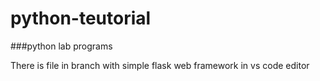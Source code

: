 # python-teutorial
###python lab programs

There is file in branch with simple flask web framework
in vs code editor
